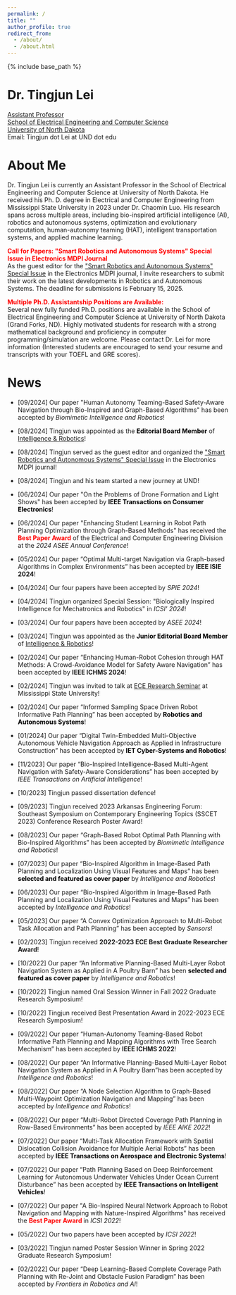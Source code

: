 ```yaml
---
permalink: /
title: ""
author_profile: true
redirect_from: 
  - /about/
  - /about.html
---
```

{% include base_path %}



Dr. Tingjun Lei
======
<a href="https://campus.und.edu/directory/tingjun.lei" target="_blank">Assistant Professor</a><br>
<a href="https://engineering.und.edu/academics/electrical-and-computer-science/index.html" target="_blank">School of Electrical Engineering and Computer Science</a><br>
<a href="https://und.edu" target="_blank">University of North Dakota</a><br>
Email: Tingjun dot Lei at UND dot edu 



About Me
======
Dr. Tingjun Lei is currently an Assistant Professor in the School of Electrical Engineering and Computer Science at University of North Dakota. He received his Ph. D. degree in Electrical and Computer Engineering from Mississippi State University in 2023 under Dr. Chaomin Luo. His research spans across multiple areas, including bio-inspired artificial intelligence (AI), robotics and autonomous systems, optimization and evolutionary computation, human-autonomy teaming (HAT), intelligent transportation systems, and applied machine learning.

<strong style="color: red;">Call for Papers: "Smart Robotics and Autonomous Systems" Special Issue in Electronics MDPI Journal</strong>\
As the guest editor for the <a href="https://www.mdpi.com/journal/electronics/special_issues/SRAS" target="_blank">"Smart Robotics and Autonomous Systems" Special Issue</a> in the Electronics MDPI journal, I invite researchers to submit their work on the latest developments in Robotics and Autonomous Systems. The deadline for submissions is February 15, 2025.

<strong style="color: red;">Multiple Ph.D. Assistantship Positions are Available:</strong>\
Several new fully funded Ph.D. positions are available in the School of Electrical Engineering and Computer Science at University of North Dakota (Grand Forks, ND). Highly motivated students for research with a strong mathematical background and proficiency in computer programming/simulation are welcome. Please contact Dr. Lei for more information (Interested students are encouraged to send your resume and transcripts with your TOEFL and GRE scores).

News
======
- [09/2024] Our paper "Human Autonomy Teaming-Based Safety-Aware Navigation through Bio-Inspired and Graph-Based Algorithms" has been accepted by <i>Biomimetic Intelligence and Robotics</i>!

- [08/2024] Tingjun was appointed as the <strong style="color: black;">Editorial Board Member</strong> of <a href="https://www.oaepublish.com/ir" target="_blank">Intelligence & Robotics</a>! 

- [08/2024] Tingjun served as the guest editor and organized the <a href="https://www.mdpi.com/journal/electronics/special_issues/SRAS" target="_blank">"Smart Robotics and Autonomous Systems" Special Issue</a> in the Electronics MDPI journal!

- [08/2024] Tingjun and his team started a new journey at UND!

- [06/2024] Our paper "On the Problems of Drone Formation and Light Shows" has been accepted by <strong style="color: black;">IEEE Transactions on Consumer Electronics</strong>!

- [06/2024] Our paper "Enhancing Student Learning in Robot Path Planning Optimization through Graph-Based Methods" has received the <strong style="color: red;">Best Paper Award</strong> of the Electrical and Computer Engineering Division at the <i>2024 ASEE Annual Conference</i>!

- [05/2024] Our paper “Optimal Multi-target Navigation via Graph-based Algorithms in Complex Environments” has been accepted by <b>IEEE ISIE 2024</b>!

- [04/2024] Our four papers have been accepted by <i>SPIE 2024</i>!

- [04/2024] Tingjun organized Special Session: "Biologically Inspired Intelligence for Mechatronics and Robotics" in <i>ICSI' 2024</i>!  

- [03/2024] Our four papers have been accepted by <i>ASEE 2024</i>!

- [03/2024] Tingjun was appointed as the <strong style="color: black;">Junior Editorial Board Member</strong> of <a href="https://www.oaepublish.com/ir" target="_blank">Intelligence & Robotics</a>! 

- [02/2024] Our paper “Enhancing Human-Robot Cohesion through HAT Methods: A Crowd-Avoidance Model for Safety Aware Navigation” has been accepted by <b>IEEE ICHMS 2024</b>!

- [02/2024] Tingjun was invited to talk at <a href="https://www.ece.msstate.edu/ece-research-seminar-with-dr-lei-friday-february-23-12-1pm/" target="_blank">ECE Research Seminar</a> at Mississippi State University!

- [02/2024] Our paper “Informed Sampling Space Driven Robot Informative Path Planning” has been accepted by <strong style="color: black;">Robotics and Autonomous Systems</strong>!

- [01/2024] Our paper “Digital Twin-Embedded Multi-Objective Autonomous Vehicle Navigation Approach as Applied in Infrastructure Construction” has been accepted by <strong style="color: black;">IET Cyber-Systems and Robotics</strong>!

- [11/2023] Our paper “Bio-Inspired Intelligence-Based Multi-Agent Navigation with Safety-Aware Considerations” has been accepted by <i>IEEE Transactions on Artificial Intelligence</i>!

- [10/2023] Tingjun passed dissertation defence! 

- [09/2023] Tingjun received 2023 Arkansas Engineering Forum: Southeast Symposium on Contemporary Engineering Topics (SSCET 2023) Conference Research Poster Award!

- [08/2023] Our paper “Graph-Based Robot Optimal Path Planning with Bio-Inspired Algorithms” has been accepted by <i>Biomimetic Intelligence and Robotics</i>!

- [07/2023] Our paper “Bio-Inspired Algorithm in Image-Based Path Planning and Localization Using Visual Features and Maps” has been <strong style="color: black;">selected and featured as cover paper</strong>  by  <i>Intelligence and Robotics</i>! 

- [06/2023] Our paper “Bio-Inspired Algorithm in Image-Based Path Planning and Localization Using Visual Features and Maps” has been accepted by <i>Intelligence and Robotics</i>! 

- [05/2023] Our paper “A Convex Optimization Approach to Multi-Robot Task Allocation and Path Planning” has been accepted by <i>Sensors</i>! 

- [02/2023] Tingjun received <span style="font-weight: bold;">2022-2023 ECE Best Graduate Researcher Award</span>!

- [10/2022] Our paper “An Informative Planning-Based Multi-Layer Robot Navigation System as Applied in A Poultry Barn” has been <strong style="color: black;">selected and featured as cover paper</strong> by <i>Intelligence and Robotics</i>!

- [10/2022] Tingjun named Oral Session Winner in Fall 2022 Graduate Research Symposium! 

- [10/2022] Tingjun received Best Presentation Award in 2022-2023 ECE Research Symposium!

- [09/2022] Our paper “Human-Autonomy Teaming-Based Robot Informative Path Planning and Mapping Algorithms with Tree Search Mechanism” has been accepted by <b>IEEE ICHMS 2022</b>!

- [08/2022] Our paper “An Informative Planning-Based Multi-Layer Robot Navigation System as Applied in A Poultry Barn”has been accepted by <i>Intelligence and Robotics</i>! 

- [08/2022] Our paper “A Node Selection Algorithm to Graph-Based Multi-Waypoint Optimization Navigation and Mapping” has been accepted by <i>Intelligence and Robotics</i>!

- [08/2022] Our paper “Multi-Robot Directed Coverage Path Planning in Row-Based Environments” has been accepted by <i>IEEE AIKE 2022</i>!

- [07/2022] Our paper “Multi-Task Allocation Framework with Spatial Dislocation Collision Avoidance for Multiple Aerial Robots” has been accepted by <strong style="color: black;">IEEE Transactions on Aerospace and Electronic Systems</strong>!

- [07/2022] Our paper “Path Planning Based on Deep Reinforcement Learning for Autonomous Underwater Vehicles Under Ocean Current Disturbance” has been accepted by <strong style="color: black;">IEEE Transactions on Intelligent Vehicles</strong>!

- [07/2022] Our paper "A Bio-Inspired Neural Network Approach to Robot Navigation and Mapping with Nature-Inspired Algorithms" has received the <strong style="color: red;">Best Paper Award </strong> in <i>ICSI 2022</i>!

- [05/2022] Our two papers have been accepted by <i>ICSI 2022</i>!

- [03/2022] Tingjun named  Poster Session Winner in Spring 2022 Graduate Research Symposium! 

- [02/2022] Our paper “Deep Learning-Based Complete Coverage Path Planning with Re-Joint and Obstacle Fusion Paradigm” has been accepted by <i>Frontiers in Robotics and AI</i>! 


